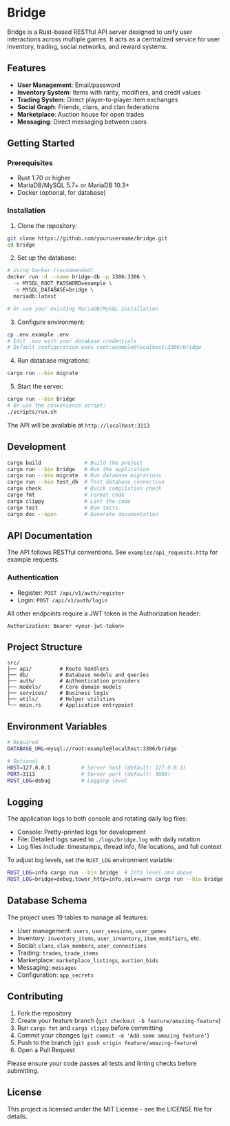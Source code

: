 # Bridge

Bridge is a Rust-based RESTful API server designed to unify user interactions across multiple games. It acts as a centralized service for user inventory, trading, social networks, and reward systems.

## Features

- **User Management**: Email/password
- **Inventory System**: Items with rarity, modifiers, and credit values
- **Trading System**: Direct player-to-player item exchanges
- **Social Graph**: Friends, clans, and clan federations
- **Marketplace**: Auction house for open trades
- **Messaging**: Direct messaging between users

## Getting Started

### Prerequisites

- Rust 1.70 or higher
- MariaDB/MySQL 5.7+ or MariaDB 10.3+
- Docker (optional, for database)

### Installation

1. Clone the repository:
```bash
git clone https://github.com/yourusername/bridge.git
cd bridge
```

2. Set up the database:
```bash
# Using Docker (recommended)
docker run -d --name bridge-db -p 3306:3306 \
  -e MYSQL_ROOT_PASSWORD=example \
  -e MYSQL_DATABASE=bridge \
  mariadb:latest

# Or use your existing MariaDB/MySQL installation
```

3. Configure environment:
```bash
cp .env.example .env
# Edit .env with your database credentials
# Default configuration uses root:example@localhost:3306/bridge
```

4. Run database migrations:
```bash
cargo run --bin migrate
```

5. Start the server:
```bash
cargo run --bin bridge
# Or use the convenience script:
./scripts/run.sh
```

The API will be available at `http://localhost:3113`

## Development

```bash
cargo build              # Build the project
cargo run --bin bridge   # Run the application
cargo run --bin migrate  # Run database migrations
cargo run --bin test_db  # Test database connection
cargo check              # Quick compilation check
cargo fmt                # Format code
cargo clippy             # Lint the code
cargo test               # Run tests
cargo doc --open         # Generate documentation
```

## API Documentation

The API follows RESTful conventions. See `examples/api_requests.http` for example requests.

### Authentication
- Register: `POST /api/v1/auth/register`
- Login: `POST /api/v1/auth/login`

All other endpoints require a JWT token in the Authorization header:
```
Authorization: Bearer <your-jwt-token>
```

## Project Structure

```
src/
├── api/         # Route handlers
├── db/          # Database models and queries
├── auth/        # Authentication providers
├── models/      # Core domain models
├── services/    # Business logic
├── utils/       # Helper utilities
└── main.rs      # Application entrypoint
```

## Environment Variables

```bash
# Required
DATABASE_URL=mysql://root:example@localhost:3306/bridge

# Optional
HOST=127.0.0.1          # Server host (default: 127.0.0.1)
PORT=3113               # Server port (default: 3000)
RUST_LOG=debug          # Logging level
```

## Logging

The application logs to both console and rotating daily log files:
- Console: Pretty-printed logs for development
- File: Detailed logs saved to `./logs/bridge.log` with daily rotation
- Log files include: timestamps, thread info, file locations, and full context

To adjust log levels, set the `RUST_LOG` environment variable:
```bash
RUST_LOG=info cargo run --bin bridge  # Info level and above
RUST_LOG=bridge=debug,tower_http=info,sqlx=warn cargo run --bin bridge  # Custom per-module
```

## Database Schema

The project uses 19 tables to manage all features:
- User management: `users`, `user_sessions`, `user_games`
- Inventory: `inventory_items`, `user_inventory`, `item_modifiers`, etc.
- Social: `clans`, `clan_members`, `user_connections`
- Trading: `trades`, `trade_items`
- Marketplace: `marketplace_listings`, `auction_bids`
- Messaging: `messages`
- Configuration: `app_secrets`

## Contributing

1. Fork the repository
2. Create your feature branch (`git checkout -b feature/amazing-feature`)
3. Run `cargo fmt` and `cargo clippy` before committing
4. Commit your changes (`git commit -m 'Add some amazing feature'`)
5. Push to the branch (`git push origin feature/amazing-feature`)
6. Open a Pull Request

Please ensure your code passes all tests and linting checks before submitting.

## License

This project is licensed under the MIT License - see the LICENSE file for details.